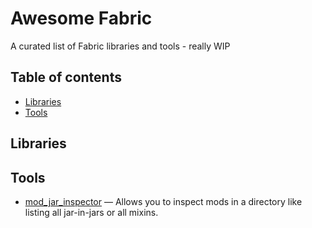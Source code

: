 # Awesome Fabric
A curated list of Fabric libraries and tools - really WIP

## Table of contents

- [Libraries](#libraries)
- [Tools](#tools)

## Libraries

## Tools

- [mod_jar_inspector](https://github.com/comp500/mod_jar_inspector) — Allows you to inspect mods in a directory like listing all jar-in-jars or all mixins.
